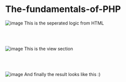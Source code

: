 # The-fundamentals-of-PHP

![image](https://github.com/user-attachments/assets/6af0fe05-a432-4a3e-8295-c288b4f6bf01)
This is the seperated logic from HTML
<br><br><br><br>


![image](https://github.com/user-attachments/assets/b1b9aa5e-cdd3-445f-b7f6-89d6cb987be0)
This is the view section
<br><br><br><br>

![image](https://github.com/user-attachments/assets/5611e5fb-49ee-4ed5-8b85-a8c958d39a53)
And finally the result looks like this :)
